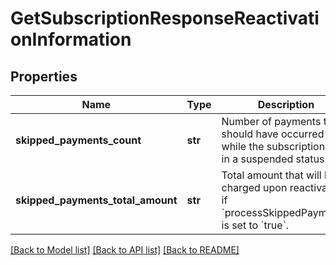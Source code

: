 # GetSubscriptionResponseReactivationInformation

## Properties
Name | Type | Description | Notes
------------ | ------------- | ------------- | -------------
**skipped_payments_count** | **str** | Number of payments that should have occurred while the subscription was in a suspended status.  | [optional] 
**skipped_payments_total_amount** | **str** | Total amount that will be charged upon reactivation if &#x60;processSkippedPayments&#x60; is set to &#x60;true&#x60;.  | [optional] 

[[Back to Model list]](../README.md#documentation-for-models) [[Back to API list]](../README.md#documentation-for-api-endpoints) [[Back to README]](../README.md)


